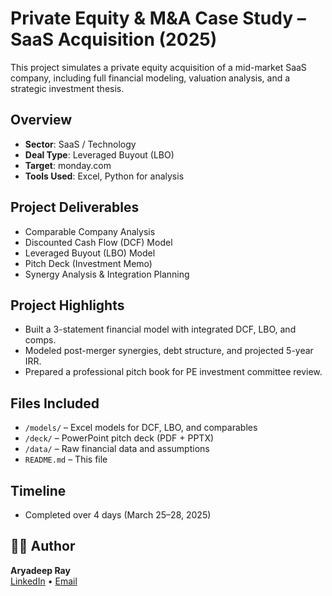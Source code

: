 # Private Equity & M&A Case Study – SaaS Acquisition (2025)

This project simulates a private equity acquisition of a mid-market SaaS company, including full financial modeling, valuation analysis, and a strategic investment thesis.

##  Overview

- **Sector**: SaaS / Technology
- **Deal Type**: Leveraged Buyout (LBO)
- **Target**: monday.com
- **Tools Used**: Excel, Python for analysis

##  Project Deliverables
-  Comparable Company Analysis
- Discounted Cash Flow (DCF) Model
-  Leveraged Buyout (LBO) Model
- Pitch Deck (Investment Memo)
- Synergy Analysis & Integration Planning

## Project Highlights

- Built a 3-statement financial model with integrated DCF, LBO, and comps.
- Modeled post-merger synergies, debt structure, and projected 5-year IRR.
- Prepared a professional pitch book for PE investment committee review.
  
## Files Included

- `/models/` – Excel models for DCF, LBO, and comparables
- `/deck/` – PowerPoint pitch deck (PDF + PPTX)
- `/data/` – Raw financial data and assumptions
- `README.md` – This file

## Timeline

- Completed over 4 days (March 25–28, 2025)

## 👨‍💻 Author

**Aryadeep Ray**  
[LinkedIn](https://www.linkedin.com/in/aryadeepray) • [Email](mailto:ray.aryadeep10@gmail.com)

